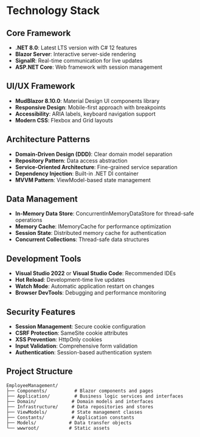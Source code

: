 # Technology Stack

## Core Framework
- **.NET 8.0**: Latest LTS version with C# 12 features
- **Blazor Server**: Interactive server-side rendering
- **SignalR**: Real-time communication for live updates
- **ASP.NET Core**: Web framework with session management

## UI/UX Framework
- **MudBlazor 8.10.0**: Material Design UI components library
- **Responsive Design**: Mobile-first approach with breakpoints
- **Accessibility**: ARIA labels, keyboard navigation support
- **Modern CSS**: Flexbox and Grid layouts

## Architecture Patterns
- **Domain-Driven Design (DDD)**: Clear domain model separation
- **Repository Pattern**: Data access abstraction
- **Service-Oriented Architecture**: Fine-grained service separation
- **Dependency Injection**: Built-in .NET DI container
- **MVVM Pattern**: ViewModel-based state management

## Data Management
- **In-Memory Data Store**: ConcurrentInMemoryDataStore for thread-safe operations
- **Memory Cache**: IMemoryCache for performance optimization
- **Session State**: Distributed memory cache for authentication
- **Concurrent Collections**: Thread-safe data structures

## Development Tools
- **Visual Studio 2022** or **Visual Studio Code**: Recommended IDEs
- **Hot Reload**: Development-time live updates
- **Watch Mode**: Automatic application restart on changes
- **Browser DevTools**: Debugging and performance monitoring

## Security Features
- **Session Management**: Secure cookie configuration
- **CSRF Protection**: SameSite cookie attributes
- **XSS Prevention**: HttpOnly cookies
- **Input Validation**: Comprehensive form validation
- **Authentication**: Session-based authentication system

## Project Structure
```
EmployeeManagement/
├── Components/          # Blazor components and pages
├── Application/         # Business logic services and interfaces
├── Domain/             # Domain models and interfaces
├── Infrastructure/     # Data repositories and stores
├── ViewModels/         # State management classes
├── Constants/          # Application constants
├── Models/            # Data transfer objects
└── wwwroot/           # Static assets
```